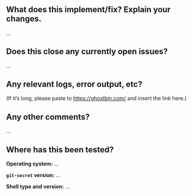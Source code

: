 <!-- Thanks for sending a pull request!

Here's how it's done:
1. Make sure that you open your pull-request to the `develop` branch (master branch is protected, since some plugins use it when installed)
2. Make sure that tests pass
3. Make sure that your code has the same style

Please make sure you click the link above to view the contribution guidelines, then fill out the blanks below. -->

What does this implement/fix? Explain your changes.
---------------------------------------------------
…

Does this close any currently open issues?
------------------------------------------
…


Any relevant logs, error output, etc?
-------------------------------------
(If it’s long, please paste to https://ghostbin.com/ and insert the link here.)

Any other comments?
-------------------
…

Where has this been tested?
---------------------------
**Operating system:** …

**`git-secret` version:** …

**Shell type and version:** …
